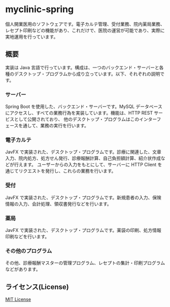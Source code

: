 # myclinic-spring

個人開業医用のソフトウェアです。電子カルテ管理、受付業務、院内薬局業務、レセプト印刷などの機能があり、これだけで、医院の運営が可能であり、実際に実地運用を行っています。

## 概要

実装は Java 言語で行っています。構成は、一つのバックエンド・サーバーと各種のデスクトップ・プログラムから成り立っています。以下、それぞれの説明です。

### サーバー

Spring Boot を使用した、バックエンド・サーバーです。MySQL データベースにアクセスし、すべての業務行為を実装しています。機能は、HTTP REST サービスとして公開されており、
他のデスクトップ・プログラムはこのインターフェースを通して、業務の実行を行います。

### 電子カルテ

JavFX で実装された、デスクトップ・プログラムです。診療に関連した、文章入力、院内処方、処方せん発行、診療報酬計算、自己負担額計算、紹介状作成などが行えます。
ユーザーからの入力をもとにして、サーバーに HTTP Client を通じてリクエストを発行し、これらの業務を行います。

### 受付

JavFX で実装された、デスクトップ・プログラムです。新規患者の入力、保険情報の入力、会計処理、領収書発行などを行います。

### 薬局

JavFX で実装された、デスクトップ・プログラムです。薬袋の印刷、処方情報印刷などを行います。

### その他のプログラム

その他、診療報酬マスターの管理プログラム、レセプトの集計・印刷プログラムなどがあります。

## ライセンス(License)

[MIT License](LICENSE)
